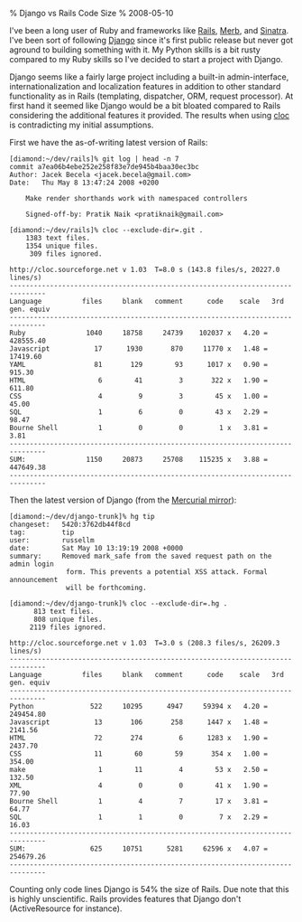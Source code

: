 % Django vs Rails Code Size
% 2008-05-10

I've been a long user of Ruby and frameworks like [Rails][ra], [Merb][me],
and [Sinatra][si]. I've been sort of following [Django][dj] since it's
first public release but never got aground to building something with it. My
Python skills is a bit rusty compared to my Ruby skills so I've decided to
start a project with Django.

Django seems like a fairly large project including a built-in admin-interface,
internationalization and localization features in addition to other
standard functionality as in Rails (templating, dispatcher, ORM, request
processor). At first hand it seemed like Django would be a bit bloated
compared to Rails considering the additional features it provided. The results
when using [cloc][cl] is contradicting my initial assumptions.

First we have the as-of-writing latest version of Rails:

```
[diamond:~/dev/rails]% git log | head -n 7
commit a7ea06b4ebe252e258f83e7de945b4baa30ec3bc
Author: Jacek Becela <jacek.becela@gmail.com>
Date:   Thu May 8 13:47:24 2008 +0200

    Make render shorthands work with namespaced controllers
        
    Signed-off-by: Pratik Naik <pratiknaik@gmail.com>

[diamond:~/dev/rails]% cloc --exclude-dir=.git .
    1383 text files.
    1354 unique files.                                          
     309 files ignored.

http://cloc.sourceforge.net v 1.03  T=8.0 s (143.8 files/s, 20227.0 lines/s)
-------------------------------------------------------------------------------
Language          files     blank   comment      code    scale   3rd gen. equiv
-------------------------------------------------------------------------------
Ruby               1040     18758     24739    102037 x   4.20 =      428555.40
Javascript           17      1930       870     11770 x   1.48 =       17419.60
YAML                 81       129        93      1017 x   0.90 =         915.30
HTML                  6        41         3       322 x   1.90 =         611.80
CSS                   4         9         3        45 x   1.00 =          45.00
SQL                   1         6         0        43 x   2.29 =          98.47
Bourne Shell          1         0         0         1 x   3.81 =           3.81
-------------------------------------------------------------------------------
SUM:               1150     20873     25708    115235 x   3.88 =      447649.38
-------------------------------------------------------------------------------
```

Then the latest version of Django (from the [Mercurial mirror][mm]):

```
[diamond:~/dev/django-trunk]% hg tip
changeset:   5420:3762db44f8cd
tag:         tip
user:        russellm
date:        Sat May 10 13:19:19 2008 +0000
summary:     Removed mark_safe from the saved request path on the admin login
              form. This prevents a potential XSS attack. Formal announcement
              will be forthcoming.

[diamond:~/dev/django-trunk]% cloc --exclude-dir=.hg .
      813 text files.          
      808 unique files.                                          
     2119 files ignored.

http://cloc.sourceforge.net v 1.03  T=3.0 s (208.3 files/s, 26209.3 lines/s)
-------------------------------------------------------------------------------
Language          files     blank   comment      code    scale   3rd gen. equiv
-------------------------------------------------------------------------------
Python              522     10295      4947     59394 x   4.20 =      249454.80
Javascript           13       106       258      1447 x   1.48 =        2141.56
HTML                 72       274         6      1283 x   1.90 =        2437.70
CSS                  11        60        59       354 x   1.00 =         354.00
make                  1        11         4        53 x   2.50 =         132.50
XML                   4         0         0        41 x   1.90 =          77.90
Bourne Shell          1         4         7        17 x   3.81 =          64.77
SQL                   1         1         0         7 x   2.29 =          16.03
-------------------------------------------------------------------------------
SUM:                625     10751      5281     62596 x   4.07 =      254679.26
-------------------------------------------------------------------------------
```

Counting only code lines Django is 54% the size of Rails. Due note that this
is highly unscientific. Rails provides features that Django don't
(ActiveResource for instance).

[ra]: http://rails.org
[me]: http://merbivore.com
[si]: http://sinatrarb.com
[dj]: http://djangoproject.com
[cl]: http://cloc.sourceforge.net
[mm]: http://hg.dpaste.com/django/
